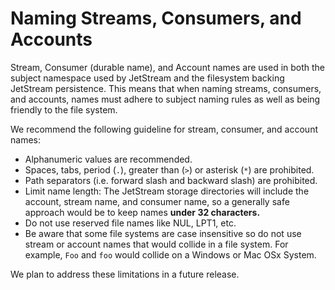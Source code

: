 # Naming Streams, Consumers, and Accounts

Stream, Consumer (durable name), and Account names are used in both the subject namespace used by JetStream and the filesystem backing JetStream persistence. This means that when naming streams, consumers, and accounts, names must adhere to subject naming rules as well as being friendly to the file system.

We recommend the following guideline for stream, consumer, and account names:

* Alphanumeric values are recommended.
* Spaces, tabs, period (`.`), greater than (`>`) or asterisk (`*`) are prohibited.
* Path separators (i.e. forward slash and backward slash) are prohibited. 
* Limit name length: The JetStream storage directories will include the account, stream name, and consumer name, so a generally safe approach would be to keep names **under 32 characters.**
* Do not use reserved file names like NUL, LPT1, etc.
* Be aware that some file systems are case insensitive so do not use stream or account names that would collide in a file system. For example, `Foo` and `foo` would collide on a Windows or Mac OSx System. &#x20;

We plan to address these limitations in a future release.
